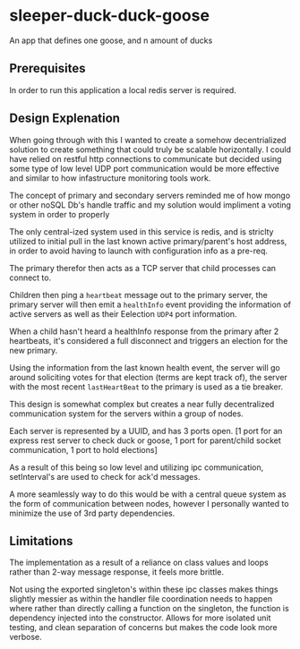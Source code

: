 # sleeper-duck-duck-goose
An app that defines one goose, and n amount of ducks




## Prerequisites

In order to run this application a local redis server is required.

## Design Explenation

When going through with this I wanted to create a somehow decentrialized solution to create something that could truly be scalable horizontally. I could have relied on restful http connections to communicate but decided using some type of low level UDP port communication would be more effective and similar to how infastructure monitoring tools work.

The concept of primary and secondary servers reminded me of how mongo or other noSQL Db's handle traffic and my solution would impliment a voting system in order to properly

The only central-ized system used in this service is redis, and is striclty utilized to initial pull in the last known active primary/parent's host address, in order to avoid having to launch with configuration info as a pre-req.

The primary therefor then acts as a TCP server that child processes can connect to.

Children then ping a `heartbeat` message out to the primary server, the primary server will then emit a `healthInfo` event providing the information of active servers as well as their Eelection `UDP4` port information.

When a child hasn't heard a healthInfo response from the primary after 2 heartbeats, it's considered a full disconnect and triggers an election for the new primary.

Using the information from the last known health event, the server will go around soliciting votes for that election (terms are kept track of), the server with the most recent `lastHeartBeat` to the primary is used as a tie breaker.

This design is somewhat complex but creates a near fully decentralized communication system for the servers within a group of nodes.

Each server is represented by a UUID, and has 3 ports open. [1 port for an express rest server to check duck or goose, 1 port for parent/child socket communication, 1 port to hold elections]

As a result of this being so low level and utilizing ipc communication, setInterval's are used to check for ack'd messages.

A more seamlessly way to do this would be with a central queue system as the form of communication between nodes, however I personally wanted to minimize the use of 3rd party dependencies.

## Limitations

The implementation as a result of a reliance on class values and loops rather than 2-way message response, it feels more brittle.

Not using the exported singleton's within these ipc classes makes things slightly messier as within the handler file coordination needs to happen where rather than directly calling a function on the singleton,
the function is dependency injected into the constructor. Allows for more isolated unit testing, and clean separation of concerns but makes the code look more verbose.